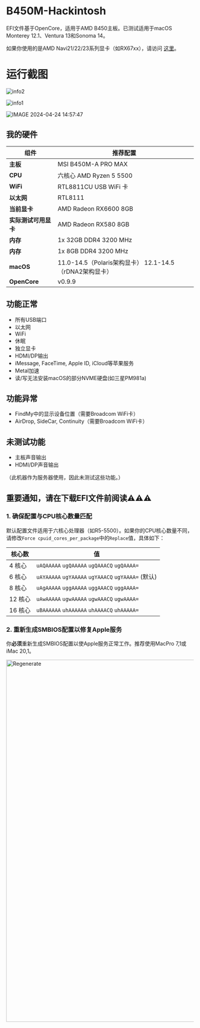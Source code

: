 # B450M-Hackintosh
EFI文件基于OpenCore，适用于AMD B450主板。已测试适用于macOS Monterey 12.1、Ventura 13和Sonoma 14。

如果你使用的是AMD Navi21/22/23系列显卡（如RX67xx），请访问 [这里](https://github.com/EraserCN/B450M-Hackintosh/tree/Navi21/22/23)。

# 运行截图

![info2](https://github.com/EraserCN/B450M-Hackintosh/assets/79615365/9e02f739-d2f5-425d-aa7f-1317e2371daa)

![info1](https://github.com/EraserCN/B450M-Hackintosh/assets/79615365/df69f286-eea9-4e2a-8780-813c5a1db347)

![IMAGE 2024-04-24 14:57:47](https://github.com/EraserCN/B450M-Hackintosh/assets/79615365/2a1c7a2b-dd13-47c0-92f3-fb6befb98146)

## 我的硬件
| 组件                | 推荐配置                    |
|---------------------|-----------------------------|
| **主板**            | MSI B450M-A PRO MAX         |
| **CPU**             | 六核心 AMD Ryzen 5 5500    |
| **WiFi**            | RTL8811CU USB WiFi 卡      |
| **以太网**          | RTL8111                     |
| **当前显卡**        | AMD Radeon RX6600 8GB      |
| **实际测试可用显卡**        | AMD Radeon RX580 8GB       |
| **内存**            | 1x 32GB DDR4 3200 MHz      |
| **内存**            | 1x 8GB DDR4 3200 MHz       |
| **macOS**           | 11.0-14.5（Polaris架构显卡）    12.1-14.5（rDNA2架构显卡）|
| **OpenCore**        | v0.9.9                      |

## 功能正常
- 所有USB端口
- 以太网
- WiFi
- 休眠
- 独立显卡
- HDMI/DP输出
- iMessage, FaceTime, Apple ID, iCloud等苹果服务
- Metal加速
- 读/写无法安装macOS的部分NVME硬盘(如三星PM981a)

## 功能异常
- FindMy中的显示设备位置（需要Broadcom WiFi卡）
- AirDrop, SideCar, Continuity（需要Broadcom WiFi卡）

## 未测试功能
- 主板声音输出
- HDMI/DP声音输出

（此机器作为服务器使用，因此未测试这些功能。）

## 重要通知，请在下载EFI文件前阅读⚠️⚠️⚠️

### 1. 确保配置与CPU核心数量匹配
默认配置文件适用于六核心处理器（如R5-5500）。如果你的CPU核心数量不同，请修改`Force cpuid_cores_per_package`中的`Replace`值，具体如下：

| 核心数   | 值                     |
|----------|------------------------|
| 4 核心   | `uAQAAAAA` `ugQAAAAA` `ugQAAACQ` `ugQAAAA=` |
| 6 核心   | `uAYAAAAA` `ugYAAAAA` `ugYAAACQ` `ugYAAAA=` (默认) |
| 8 核心   | `uAgAAAAA` `uggAAAAA` `uggAAACQ` `uggAAAA=` |
| 12 核心  | `uAwAAAAA` `ugwAAAAA` `ugwAAACQ` `ugwAAAA=` |
| 16 核心  | `uBAAAAAA` `uhAAAAAA` `uhAAAACQ` `uhAAAAA=` |

### 2. 重新生成SMBIOS配置以修复Apple服务

你**必须**重新生成SMBIOS配置以使Apple服务正常工作。推荐使用MacPro 7,1或iMac 20,1。

<img width="974" alt="Regenerate" src="https://github.com/EraserCN/B450M-Hackintosh/assets/79615365/ea8c1bfd-01bc-4b11-bdf3-5ba6bc9f0a3e">

